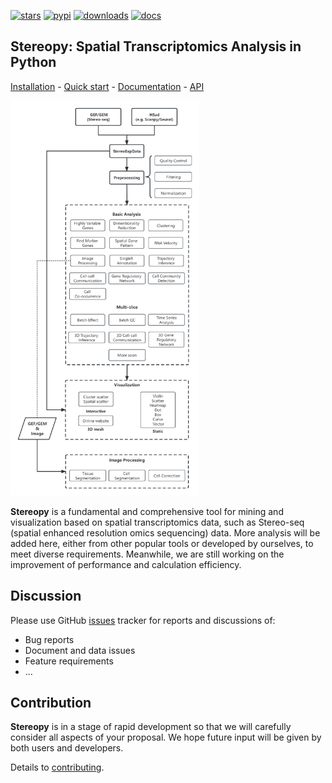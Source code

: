 [![stars](https://img.shields.io/github/stars/STOmics/stereopy?logo=GitHub&color=yellow)](https://img.shields.io/github/stars/STOmics/stereopy) 
[![pypi](https://img.shields.io/pypi/v/stereopy)](https://pypi.org/project/stereopy/)
[![downloads](https://static.pepy.tech/personalized-badge/stereopy?period=total&units=international_system&left_color=grey&right_color=blue&left_text=downloads)](https://pepy.tech/project/stereopy)
[![docs](https://img.shields.io/static/v1?label=docs&message=stereopy&color=green)](https://stereopy.readthedocs.io/en/latest/index.html)

## **Stereopy**: Spatial Transcriptomics Analysis in Python

[Installation](https://stereopy.readthedocs.io/en/latest/content/00_Installation.html) - 
[Quick start](https://stereopy.readthedocs.io/en/latest/Tutorials/SquareBin_Clustering.html) - 
[Documentation](https://stereopy.readthedocs.io/en/latest/index.html) - 
[API](https://stereopy.readthedocs.io/en/latest/content/03_API.html)

<img src="https://github.com/STOmics/stereopy/blob/main/docs/source/_static/Stereopy_workflow_v0.14.0.png" width="60%" height="80%">

[comment]: <> (![Stereopy]&#40;./docs/source/_static/stereopy.PNG&#41;)

**Stereopy** is a fundamental and comprehensive tool for mining and visualization based on spatial transcriptomics data, such as Stereo-seq (spatial enhanced resolution omics sequencing) data. More analysis will be added here, either from other popular tools or developed by ourselves, to meet diverse requirements. Meanwhile, we are still working on the improvement of performance and calculation efficiency.

## Discussion 
Please use GitHub [issues](https://github.com/STOmics/stereopy/issues) tracker for reports and discussions of:
 - Bug reports
 - Document and data issues
 - Feature requirements
 - ...

## Contribution 
**Stereopy** is in a stage of rapid development so that we will carefully consider all aspects of your proposal. We hope future input will be given by both users and developers.

Details to [contributing](https://stereopy.readthedocs.io/en/latest/content/05_Contributing.html).
